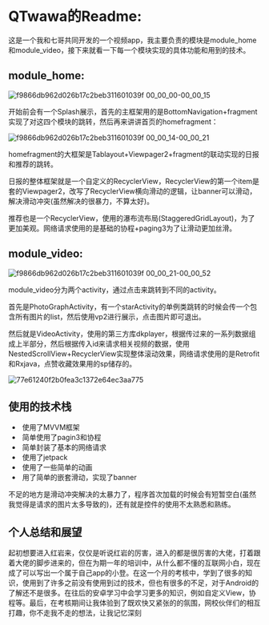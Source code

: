 # QTwawa的Readme:

这是一个我和七哥共同开发的一个视频app，我主要负责的模块是module_home和module_video，接下来就看一下每一个模块实现的具体功能和用到的技术。

## module_home:



![f9866db962d026b17c2beb311601039f 00_00_00-00_00_15](https://github.com/QTwaiwai/OpenEye/blob/master/QTwawa%E7%9A%84Readme/f9866db962d026b17c2beb311601039f%2000_00_00-00_00_15.gif?raw=true)

开始前会有一个Splash展示，首先的主框架用的是BottomNavigation+fragment实现了对这四个模块的跳转，然后再来讲讲首页的homefragment：

![f9866db962d026b17c2beb311601039f 00_00_14-00_00_21](https://github.com/QTwaiwai/OpenEye/blob/master/QTwawa%E7%9A%84Readme/f9866db962d026b17c2beb311601039f%2000_00_14-00_00_21.gif?raw=true)

homefragment的大框架是Tablayout+Viewpager2+fragment的联动实现的日报和推荐的跳转。

日报的整体框架就是一个自定义的RecyclerView，RecyclerView的第一个item是套的Viewpager2，改写了RecyclerView横向滑动的逻辑，让banner可以滑动，解决滑动冲突(虽然解决的很暴力，不算太好)。

推荐也是一个RecyclerView，使用的瀑布流布局(StaggeredGridLayout)，为了更加美观。网络请求使用的是基础的协程+paging3为了让滑动更加丝滑。

## module_video:

![f9866db962d026b17c2beb311601039f 00_00_21-00_00_52](https://github.com/QTwaiwai/OpenEye/blob/master/QTwawa%E7%9A%84Readme/f9866db962d026b17c2beb311601039f%2000_00_21-00_00_52.gif?raw=true)

module_video分为两个activity，通过点击来跳转到不同的activity。

首先是PhotoGraphActivity，有一个starActivity的单例类跳转的时候会传一个包含所有图片的list，然后使用vp2进行展示，点击图片即可退出。

然后就是VideoActivity，使用的第三方库dkplayer，根据传过来的一系列数据组成上半部分，然后根据传入id来请求相关视频的数据，使用NestedScrollView+RecyclerView实现整体滚动效果，网络请求使用的是Retrofit和Rxjava，点赞收藏效果用的sp储存的。

![77e61240f2b0fea3c1372e64ec3aa775](https://github.com/QTwaiwai/OpenEye/blob/master/QTwawa%E7%9A%84Readme/77e61240f2b0fea3c1372e64ec3aa775.gif?raw=true)

## 使用的技术栈

- ​	使用了MVVM框架
- ​	简单使用了pagin3和协程
- ​	简单封装了基本的网络请求
- ​	使用了jetpack
- ​	使用了一些简单的动画
- ​	用了简单的嵌套滑动，实现了banner

不足的地方是滑动冲突解决的太暴力了，程序首次加载的时候会有短暂空白(虽然我觉得是请求的图片太多导致的)，还有就是控件的使用不太熟悉和熟练。

## 个人总结和展望

​		起初想要进入红岩来，仅仅是听说红岩的厉害，进入的都是很厉害的大佬，打着跟着大佬的脚步进来的，但在为期一年的培训中，从什么都不懂的互联网小白，现在成了可以写出一个属于自己app的小登。在这一个月的考核中，学到了很多的知识，使用到了许多之前没有使用到过的技术，但也有很多的不足，对于Android的了解还不是很多。在往后的安卓学习中会学习更多的知识，例如自定义View，协程等。最后，在考核期间让我体验到了既欢快又紧张的的氛围，网校伙伴们的相互打趣，你不走我不走的想法，让我记忆深刻	
